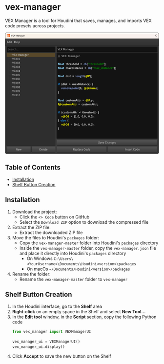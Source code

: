 # vex-manager
VEX Manager is a tool for Houdini that saves, manages, and imports VEX code presets across projects.

![VEX Manager](.github/vex_manager_ui.png)

## Table of Contents
- [Installation](#installation)
- [Shelf Button Creation](#shelf-button-creation)

## Installation
1. Download the project:
   - Click the `<> Code` button on GitHub
   - Select the `Download ZIP` option to download the compressed file
2. Extract the ZIP file:
   - Extract the downloaded ZIP file
3. Move the files to Houdini's `packages` folder:
   - Copy the `vex-manager-master` folder into Houdini's `packages` directory
   - Inside the `vex-manager-master` folder, copy the `vex-manager.json` file and place it directly into Houdini's `packages` directory
        - On Windows `C:\Users\<YourUsername>\Documents\Houdini<version>\packages` 
        - On macOs `~/Documents/Houdini<version>/packages`
4. Rename the folder:
   - Rename the `vex-manager-master` folder to `vex-manager`

## Shelf Button Creation
1. In the Houdini interface, go to the **Shelf** area
2. **Right-click** on an empty space in the Shelf and select **New Tool...**
3. In the **Edit tool** window, in the **Script** section, copy the following Python code
    ```python  
   from vex_manager import VEXManagerUI
   
   vex_manager_ui = VEXManagerUI()
   vex_manager_ui.display()
    ```
4. Click **Accept** to save the new button on the Shelf
